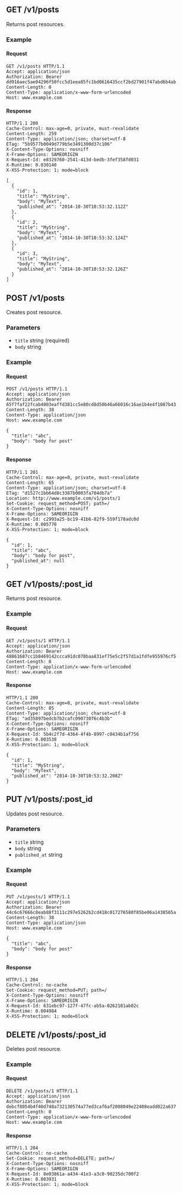 ## GET /v1/posts
Returns post resources.

### Example

#### Request
```
GET /v1/posts HTTP/1.1
Accept: application/json
Authorization: Bearer dd916aec5ae04296f50fcc5d1eea85fc1bd0616435ccf2bd27901f47abd6b4ab
Content-Length: 0
Content-Type: application/x-www-form-urlencoded
Host: www.example.com
```

#### Response
```
HTTP/1.1 200
Cache-Control: max-age=0, private, must-revalidate
Content-Length: 259
Content-Type: application/json; charset=utf-8
ETag: "5b9577b0049d779b5e3491300d37c106"
X-Content-Type-Options: nosniff
X-Frame-Options: SAMEORIGIN
X-Request-Id: e8329760-2541-413d-bedb-3fef358fd031
X-Runtime: 0.030140
X-XSS-Protection: 1; mode=block

[
  {
    "id": 1,
    "title": "MyString",
    "body": "MyText",
    "published_at": "2014-10-30T10:53:32.112Z"
  },
  {
    "id": 2,
    "title": "MyString",
    "body": "MyText",
    "published_at": "2014-10-30T10:53:32.124Z"
  },
  {
    "id": 3,
    "title": "MyString",
    "body": "MyText",
    "published_at": "2014-10-30T10:53:32.126Z"
  }
]
```

## POST /v1/posts
Creates post resource.

### Parameters
* `title` string (required)
* `body` string

### Example

#### Request
```
POST /v1/posts HTTP/1.1
Accept: application/json
Authorization: Bearer 65f7faf22fcab4003eaffd381cc5e80cd8d50b46a66016c16ae1b4e4f1087b43
Content-Length: 38
Content-Type: application/json
Host: www.example.com

{
  "title": "abc",
  "body": "body for post"
}
```

#### Response
```
HTTP/1.1 201
Cache-Control: max-age=0, private, must-revalidate
Content-Length: 65
Content-Type: application/json; charset=utf-8
ETag: "d1527c1bb64d8c3387b0003fa704db7a"
Location: http://www.example.com/v1/posts/1
Set-Cookie: request_method=POST; path=/
X-Content-Type-Options: nosniff
X-Frame-Options: SAMEORIGIN
X-Request-Id: c2993a25-bc19-41b6-82f9-559f178adc0d
X-Runtime: 0.005770
X-XSS-Protection: 1; mode=block

{
  "id": 1,
  "title": "abc",
  "body": "body for post",
  "published_at": null
}
```

## GET /v1/posts/:post_id
Returns post resource.

### Example

#### Request
```
GET /v1/posts/1 HTTP/1.1
Accept: application/json
Authorization: Bearer 48861687cc1b8469142ccca91dc070baa831ef75e5c2f57d1a1fdfe955976cf5
Content-Length: 0
Content-Type: application/x-www-form-urlencoded
Host: www.example.com
```

#### Response
```
HTTP/1.1 200
Cache-Control: max-age=0, private, must-revalidate
Content-Length: 85
Content-Type: application/json; charset=utf-8
ETag: "ad35897bedcb7b2cafc09073076c4b3b"
X-Content-Type-Options: nosniff
X-Frame-Options: SAMEORIGIN
X-Request-Id: 5b4c2f7d-4364-4f4b-8997-c0434b1af756
X-Runtime: 0.003538
X-XSS-Protection: 1; mode=block

{
  "id": 1,
  "title": "MyString",
  "body": "MyText",
  "published_at": "2014-10-30T10:53:32.208Z"
}
```

## PUT /v1/posts/:post_id
Updates post resource.

### Parameters
* `title` string
* `body` string
* `published_at` string

### Example

#### Request
```
PUT /v1/posts/1 HTTP/1.1
Accept: application/json
Authorization: Bearer 44c6c67666c8eab88f3111c297e5262b2cd418c017276580f85be06a1438565a
Content-Length: 38
Content-Type: application/json
Host: www.example.com

{
  "title": "abc",
  "body": "body for post"
}
```

#### Response
```
HTTP/1.1 204
Cache-Control: no-cache
Set-Cookie: request_method=PUT; path=/
X-Content-Type-Options: nosniff
X-Frame-Options: SAMEORIGIN
X-Request-Id: 631ebc97-127f-47fc-ab5a-0262181ab02c
X-Runtime: 0.004984
X-XSS-Protection: 1; mode=block
```

## DELETE /v1/posts/:post_id
Deletes post resource.

### Example

#### Request
```
DELETE /v1/posts/1 HTTP/1.1
Accept: application/json
Authorization: Bearer debcf8054b4f40d748a732130574a77ed3caf6af2008049e22408eadd022a637
Content-Length: 0
Content-Type: application/x-www-form-urlencoded
Host: www.example.com
```

#### Response
```
HTTP/1.1 204
Cache-Control: no-cache
Set-Cookie: request_method=DELETE; path=/
X-Content-Type-Options: nosniff
X-Frame-Options: SAMEORIGIN
X-Request-Id: 8e03861a-a434-41e3-a3c0-90235dc700f2
X-Runtime: 0.003931
X-XSS-Protection: 1; mode=block
```
